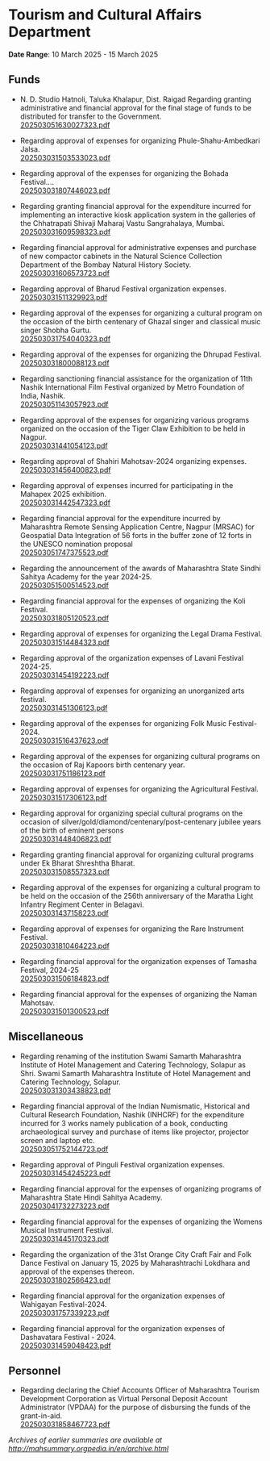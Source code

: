 # Tourism and Cultural Affairs Department

**Date Range**: 10 March 2025 - 15 March 2025


## Funds
- N. D. Studio Hatnoli, Taluka Khalapur, Dist. Raigad Regarding granting administrative and financial approval for the final stage of funds to be distributed for transfer to the Government.\
  [202503051630027323.pdf](https://gr.maharashtra.gov.in/Site/Upload/Government%20Resolutions/English/202503051630027323.pdf)

- Regarding approval of expenses for organizing Phule-Shahu-Ambedkari Jalsa.\
  [202503031503533023.pdf](https://gr.maharashtra.gov.in/Site/Upload/Government%20Resolutions/English/202503031503533023.pdf)

- Regarding approval of the expenses for organizing the Bohada Festival....\
  [202503031807446023.pdf](https://gr.maharashtra.gov.in/Site/Upload/Government%20Resolutions/English/202503031807446023.pdf)

- Regarding granting financial approval for the expenditure incurred for implementing an interactive kiosk application system in the galleries of the Chhatrapati Shivaji Maharaj Vastu Sangrahalaya, Mumbai.\
  [202503031609598323.pdf](https://gr.maharashtra.gov.in/Site/Upload/Government%20Resolutions/English/202503031609598323.pdf)

- Regarding financial approval for administrative expenses and purchase of new compactor cabinets in the Natural Science Collection Department of the Bombay Natural History Society.\
  [202503031606573723.pdf](https://gr.maharashtra.gov.in/Site/Upload/Government%20Resolutions/English/202503031606573723.pdf)

- Regarding approval of Bharud Festival organization expenses.\
  [202503031511329923.pdf](https://gr.maharashtra.gov.in/Site/Upload/Government%20Resolutions/English/202503031511329923.....pdf)

- Regarding approval of the expenses for organizing a cultural program on the occasion of the birth centenary of Ghazal singer and classical music singer Shobha Gurtu.\
  [202503031754040323.pdf](https://gr.maharashtra.gov.in/Site/Upload/Government%20Resolutions/English/202503031754040323.pdf)

- Regarding approval of the expenses for organizing the Dhrupad Festival.\
  [202503031800088123.pdf](https://gr.maharashtra.gov.in/Site/Upload/Government%20Resolutions/English/202503031800088123.pdf)

- Regarding sanctioning financial assistance for the organization of 11th Nashik International Film Festival organized by Metro Foundation of India, Nashik.\
  [202503051143057923.pdf](https://gr.maharashtra.gov.in/Site/Upload/Government%20Resolutions/English/202503051143057923.pdf)

- Regarding approval of the expenses for organizing various programs organized on the occasion of the Tiger Claw Exhibition to be held in Nagpur.\
  [202503031441054123.pdf](https://gr.maharashtra.gov.in/Site/Upload/Government%20Resolutions/English/202503031441054123.pdf)

- Regarding approval of Shahiri Mahotsav-2024 organizing expenses.\
  [202503031456400823.pdf](https://gr.maharashtra.gov.in/Site/Upload/Government%20Resolutions/English/202503031456400823.pdf)

- Regarding approval of expenses incurred for participating in the Mahapex 2025 exhibition.\
  [202503031442547323.pdf](https://gr.maharashtra.gov.in/Site/Upload/Government%20Resolutions/English/202503031442547323.pdf)

- Regarding financial approval for the expenditure incurred by Maharashtra Remote Sensing Application Centre, Nagpur (MRSAC) for Geospatial Data Integration of 56 forts in the buffer zone of 12 forts in the UNESCO nomination proposal\
  [202503051747375523.pdf](https://gr.maharashtra.gov.in/Site/Upload/Government%20Resolutions/English/202503051747375523.pdf)

- Regarding the announcement of the awards of Maharashtra State Sindhi Sahitya Academy for the year 2024-25.\
  [202503051500514523.pdf](https://gr.maharashtra.gov.in/Site/Upload/Government%20Resolutions/English/202503051500514523.pdf)

- Regarding financial approval for the expenses of organizing the Koli Festival.\
  [202503031805120523.pdf](https://gr.maharashtra.gov.in/Site/Upload/Government%20Resolutions/English/202503031805120523.pdf)

- Regarding approval of expenses for organizing the Legal Drama Festival.\
  [202503031514484323.pdf](https://gr.maharashtra.gov.in/Site/Upload/Government%20Resolutions/English/202503031514484323.pdf)

- Regarding approval of the organization expenses of Lavani Festival 2024-25.\
  [202503031454192223.pdf](https://gr.maharashtra.gov.in/Site/Upload/Government%20Resolutions/English/202503031454192223.pdf)

- Regarding approval of expenses for organizing an unorganized arts festival.\
  [202503031451306123.pdf](https://gr.maharashtra.gov.in/Site/Upload/Government%20Resolutions/English/202503031451306123.pdf)

- Regarding approval of the expenses for organizing Folk Music Festival-2024.\
  [202503031516437623.pdf](https://gr.maharashtra.gov.in/Site/Upload/Government%20Resolutions/English/202503031516437623.pdf)

- Regarding approval of the expenses for organizing cultural programs on the occasion of Raj Kapoors birth centenary year.\
  [202503031751186123.pdf](https://gr.maharashtra.gov.in/Site/Upload/Government%20Resolutions/English/202503031751186123.pdf)

- Regarding approval of expenses for organizing the Agricultural Festival.\
  [202503031517306123.pdf](https://gr.maharashtra.gov.in/Site/Upload/Government%20Resolutions/English/202503031517306123.pdf)

- Regarding approval for organizing special cultural programs on the occasion of silver/gold/diamond/centenary/post-centenary jubilee years of the birth of eminent persons\
  [202503031448406823.pdf](https://gr.maharashtra.gov.in/Site/Upload/Government%20Resolutions/English/202503031448406823.pdf)

- Regarding granting financial approval for organizing cultural programs under Ek Bharat Shreshtha Bharat.\
  [202503031508557323.pdf](https://gr.maharashtra.gov.in/Site/Upload/Government%20Resolutions/English/202503031508557323.pdf)

- Regarding approval of the expenses for organizing a cultural program to be held on the occasion of the 256th anniversary of the Maratha Light Infantry Regiment Center in Belagavi.\
  [202503031437158223.pdf](https://gr.maharashtra.gov.in/Site/Upload/Government%20Resolutions/English/202503031437158223.pdf)

- Regarding approval of expenses for organizing the Rare Instrument Festival.\
  [202503031810464223.pdf](https://gr.maharashtra.gov.in/Site/Upload/Government%20Resolutions/English/202503031810464223.pdf)

- Regarding financial approval for the organization expenses of Tamasha Festival, 2024-25\
  [202503031506184823.pdf](https://gr.maharashtra.gov.in/Site/Upload/Government%20Resolutions/English/202503031506184823.pdf)

- Regarding financial approval for the expenses of organizing the Naman Mahotsav.\
  [202503031501300523.pdf](https://gr.maharashtra.gov.in/Site/Upload/Government%20Resolutions/English/202503031501300523.pdf)

## Miscellaneous
- Regarding renaming of the institution Swami Samarth Maharashtra Institute of Hotel Management and Catering Technology, Solapur as Shri. Swami Samarth Maharashtra Institute of Hotel Management and Catering Technology, Solapur.\
  [202503031303438823.pdf](https://gr.maharashtra.gov.in/Site/Upload/Government%20Resolutions/English/202503031303438823.pdf)

- Regarding financial approval of the Indian Numismatic, Historical and Cultural Research Foundation, Nashik (INHCRF) for the expenditure incurred for 3 works namely publication of a book, conducting archaeological survey and purchase of items like projector, projector screen and laptop etc.\
  [202503051752144723.pdf](https://gr.maharashtra.gov.in/Site/Upload/Government%20Resolutions/English/202503051752144723.pdf)

- Regarding approval of Pinguli Festival organization expenses.\
  [202503031454245223.pdf](https://gr.maharashtra.gov.in/Site/Upload/Government%20Resolutions/English/202503031454245223.pdf)

- Regarding financial approval for the expenses of organizing programs of Maharashtra State Hindi Sahitya Academy.\
  [202503041732273223.pdf](https://gr.maharashtra.gov.in/Site/Upload/Government%20Resolutions/English/202503041732273223.pdf)

- Regarding financial approval for the expenses of organizing the Womens Musical Instrument Festival.\
  [202503031445170323.pdf](https://gr.maharashtra.gov.in/Site/Upload/Government%20Resolutions/English/202503031445170323....pdf)

- Regarding the organization of the 31st Orange City Craft Fair and Folk Dance Festival on January 15, 2025 by Maharashtrachi Lokdhara and approval of the expenses thereon.\
  [202503031802566423.pdf](https://gr.maharashtra.gov.in/Site/Upload/Government%20Resolutions/English/202503031802566423.pdf)

- Regarding financial approval for the organization expenses of Wahigayan Festival-2024.\
  [202503031757339223.pdf](https://gr.maharashtra.gov.in/Site/Upload/Government%20Resolutions/English/202503031757339223.pdf)

- Regarding financial approval for the organization expenses of Dashavatara Festival - 2024.\
  [202503031459048423.pdf](https://gr.maharashtra.gov.in/Site/Upload/Government%20Resolutions/English/202503031459048423.pdf)

## Personnel
- Regarding declaring the Chief Accounts Officer of Maharashtra Tourism Development Corporation as Virtual Personal Deposit Account Administrator (VPDAA) for the purpose of disbursing the funds of the grant-in-aid.\
  [202503031858467723.pdf](https://gr.maharashtra.gov.in/Site/Upload/Government%20Resolutions/English/202503031858467723.pdf)


*Archives of earlier summaries are available at http://mahsummary.orgpedia.in/en/archive.html*